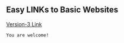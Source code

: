 ## Easy LINKs to Basic Websites

[Version-3 Link](https://ts-1c-drill.firebaseapp.com/index.html)

```
You are welcome!
```
